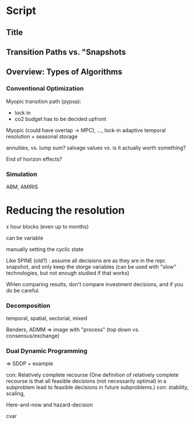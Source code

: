 # Script

## Title

## Transition Paths vs. "Snapshots

## Overview: Types of Algorithms

### Conventional Optimization

Myopic transition path (pypsa):
- lock in
- co2 budget has to be decided upfront

Myopic (could have overlap -> MPC), ..., lock-in
adaptive temporal resolution + seasonal storage

annuities, vs. lump sum?
salvage values vs. is it actually worth something?

End of horizon effects?

### Simulation

ABM, AMIRIS

# Reducing the resolution

x hour blocks (even up to months)

can be variable

manually setting the cyclic state

Like SPINE (old?) : assume all decisions are as they are in the repr. snapshot, and only keep the storge variables
(can be used with "slow" technologies, but not enough studied if that works)

WHen comparing results, don't compare investment decisions, and if you do be careful.

### Decomposition

temporal, spatial, sectorial, mixed

Benders, ADMM => image with "process" (top down vs. consensus/exchange)

### Dual Dynamic Programming

=> SDDP + example

con: Relatively complete recourse (One definition of relatively complete recourse is that all feasible decisions (not necessarily optimal) in a subproblem lead to feasible decisions in future subproblems.)
con: stability, scaling, 

Here-and-now and hazard-decision

cvar

